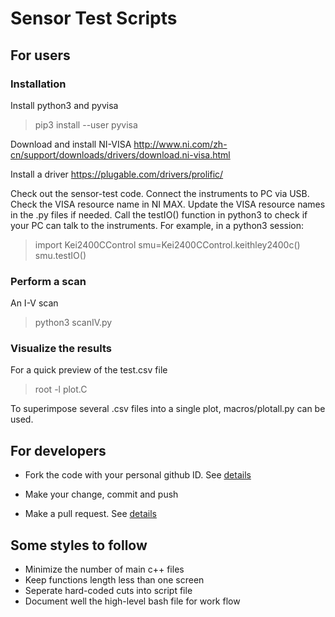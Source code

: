 # Sensor Test Scripts

## For users

### Installation

Install python3 and pyvisa
> pip3 install --user pyvisa

Download and install NI-VISA
http://www.ni.com/zh-cn/support/downloads/drivers/download.ni-visa.html

Install a driver
https://plugable.com/drivers/prolific/

Check out the sensor-test code.
Connect the instruments to PC via USB.
Check the VISA resource name in NI MAX.
Update the VISA resource names in the .py files if needed.
Call the testIO() function in python3 to check if your PC can talk to the instruments.
For example, in a python3 session:
> import Kei2400CControl
> smu=Kei2400CControl.keithley2400c()
> smu.testIO()

### Perform a scan
An I-V scan
> python3 scanIV.py

### Visualize the results
For a quick preview of the test.csv file
> root -l plot.C

To superimpose several .csv files into a single plot, macros/plotall.py can be used.


## For developers 

- Fork the code with your personal github ID. See [details](https://help.github.com/articles/fork-a-repo/)

- Make your change, commit and push 

- Make a pull request. See [details](https://help.github.com/articles/using-pull-requests/)

## Some styles to follow 
- Minimize the number of main c++ files 
- Keep functions length less than one screen
- Seperate hard-coded cuts into script file 
- Document well the high-level bash file for work flow 
